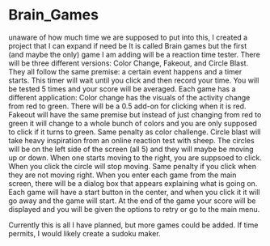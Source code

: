 # Brain_Games
unaware of how much time we are supposed to put into this, I created a project that I can expand if need be
It is called Brain games but the first (and maybe the only) game I am adding will be a reaction time tester. 
There will be three different versions: Color Change, Fakeout, and Circle Blast.
They all follow the same premise: a certain event happens and a timer starts. This timer will wait until you click
and then record your time. You will be tested 5 times and your score will be averaged.
Each game has a different application: Color change has the visuals of the activity change from red to green. There will be
a 0.5 add-on for clicking when it is red. 
Fakeout will have the same premise but instead of just changing from red to green it will change to a whole bunch of colors and you
are only supposed to click if it turns to green. Same penalty as color challenge.
Circle blast will take heavy inspiration from an online reaction test with sheep. The circles will be on the left side of the screen
(all 5) and they will maybe be moving up or down. When one starts moving to the right, you are suppsoed to click. When you click
the circle will stop moving. Same penalty if you click when they are not moving right. 
When you enter each game from the main screen, there will be a dialog box that appears explaining what is going on.
Each game will have a start button in the center, and when you click it it will go away and the game will start.
At the end of the game your score will be displayed and you will be given the options to retry or go to the main menu.

Currently this is all I have planned, but more games could be added. If time permits, I would likely create a sudoku maker. 
